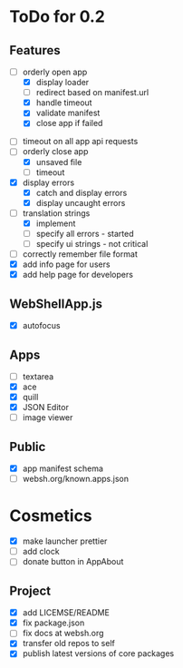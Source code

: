 # ToDo for 0.2

## Features
+ [ ] orderly open app
  * [x] display loader
  * [ ] redirect based on manifest.url
  * [x] handle timeout
  * [x] validate manifest
  * [x] close app if failed
* [ ] timeout on all app api requests
* [ ] orderly close app
  * [x] unsaved file
  * [ ] timeout
* [x] display errors
  * [x] catch and display errors
  * [x] display uncaught errors
* [ ] translation strings
  * [x] implement
  * [ ] specify all errors - started
  * [ ] specify ui strings - not critical
* [ ] correctly remember file format
* [x] add info page for users
* [x] add help page for developers

## WebShellApp.js
* [x] autofocus

## Apps
* [ ] textarea
* [x] ace
* [x] quill 
* [x] JSON Editor
* [ ] image viewer

## Public
* [x] app manifest schema
* [ ] websh.org/known.apps.json

# Cosmetics  
* [x] make launcher prettier
* [ ] add clock
* [ ] donate button in AppAbout

## Project
* [x] add LICEMSE/README
* [x] fix package.json
* [ ] fix docs at websh.org
* [x] transfer old repos to self
* [x] publish latest versions of core packages